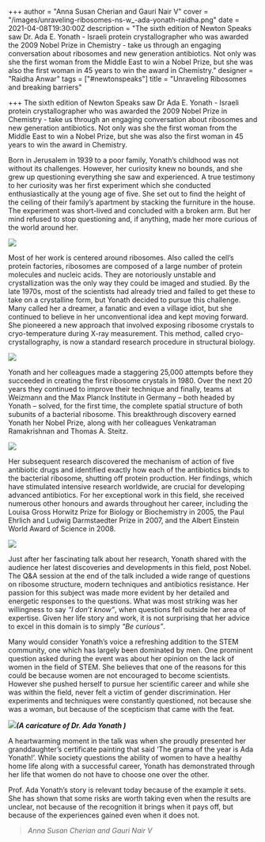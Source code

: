 +++
author = "Anna Susan Cherian and Gauri Nair V"
cover = "/images/unraveling-ribosomes-ns-w_-ada-yonath-raidha.png"
date = 2021-04-08T19:30:00Z
description = "The sixth edition of Newton Speaks saw Dr. Ada E. Yonath - Israeli protein crystallographer who was awarded the 2009 Nobel Prize in Chemistry -  take us through an engaging conversation about ribosomes and new generation antibiotics. Not only was she the first woman from the Middle East to win a Nobel Prize, but she was also the first woman in 45 years to win the award in Chemistry."
designer = "Raidha Anwar"
tags = ["#newtonspeaks"]
title = "Unraveling Ribosomes and breaking barriers"

+++
The sixth edition of Newton Speaks saw Dr Ada E. Yonath - Israeli protein crystallographer who was awarded the 2009 Nobel Prize in Chemistry - take us through an engaging conversation about ribosomes and new generation antibiotics. Not only was she the first woman from the Middle East to win a Nobel Prize, but she was also the first woman in 45 years to win the award in Chemistry.

Born in Jerusalem in 1939 to a poor family, Yonath’s childhood was not without its challenges. However, her curiosity knew no bounds, and she grew up questioning everything she saw and experienced. A true testimony to her curiosity was her first experiment which she conducted enthusiastically at the young age of five. She set out to find the height of the ceiling of their family’s apartment by stacking the furniture in the house. The experiment was short-lived and concluded with a broken arm. But her mind refused to stop questioning and, if anything, made her more curious of the world around her.

![](/images/ada1.png)

Most of her work is centered around ribosomes. Also called the cell’s protein factories, ribosomes are composed of a large number of protein molecules and nucleic acids. They are notoriously unstable and crystallization was the only way they could be imaged and studied. By the late 1970s, most of the scientists had already tried and failed to get these to take on a crystalline form, but Yonath decided to pursue this challenge. Many called her a dreamer, a fanatic and even a village idiot, but she continued to believe in her unconventional idea and kept moving forward. She pioneered a new approach that involved exposing ribosome crystals to cryo-temperature during X-ray measurement. This method, called cryo-crystallography, is now a standard research procedure in structural biology.

![](/images/ada2.png)

Yonath and her colleagues made a staggering 25,000 attempts before they succeeded in creating the first ribosome crystals in 1980. Over the next 20 years they continued to improve their technique and finally, teams at Weizmann and the Max Planck Institute in Germany – both headed by Yonath – solved, for the first time, the complete spatial structure of both subunits of a bacterial ribosome. This breakthrough discovery earned Yonath her Nobel Prize, along with her colleagues Venkatraman Ramakrishnan and Thomas A. Steitz.

![](/images/ada3.gif)

Her subsequent research discovered the mechanism of action of five antibiotic drugs and identified exactly how each of the antibiotics binds to the bacterial ribosome, shutting off protein production. Her findings, which have stimulated intensive research worldwide, are crucial for developing advanced antibiotics. For her exceptional work in this field, she received numerous other honours and awards throughout her career, including the Louisa Gross Horwitz Prize for Biology or Biochemistry in 2005, the Paul Ehrlich and Ludwig Darmstaedter Prize in 2007, and the Albert Einstein World Award of Science in 2008.

![](/images/ada4.png)

Just after her fascinating talk about her research, Yonath shared with the audience her latest discoveries and developments in this field, post Nobel. The Q&A session at the end of the talk included a wide range of questions on ribosome structure, modern techniques and antibiotics resistance. Her passion for this subject was made more evident by her detailed and energetic responses to the questions. What was most striking was her willingness to say _“I don’t know”_, when questions fell outside her area of expertise. Given her life story and work, it is not surprising that her advice to excel in this domain is to simply _“Be curious”_.

Many would consider Yonath’s voice a refreshing addition to the STEM community, one which has largely been dominated by men. One prominent question asked during the event was about her opinion on the lack of women in the field of STEM. She believes that one of the reasons for this could be because women are not encouraged to become scientists. However she pushed herself to pursue her scientific career and while she was within the field, never felt a victim of gender discrimination. Her experiments and techniques were constantly questioned, not because she was a woman, but because of the scepticism that came with the feat.

![](/images/ada5.jpg)**_(A caricature of Dr. Ada Yonath )_**

A heartwarming moment in the talk was when she proudly presented her granddaughter’s certificate painting that said ‘The grama of the year is Ada Yonath!’. While society questions the ability of women to have a healthy home life along with a successful career, Yonath has demonstrated through her life that women do not have to choose one over the other.

Prof. Ada Yonath’s story is relevant today because of the example it sets. She has shown that some risks are worth taking even when the results are unclear, not because of the recognition it brings when it pays off, but because of the experiences gained even when it does not.

> _Anna Susan Cherian and Gauri Nair V_